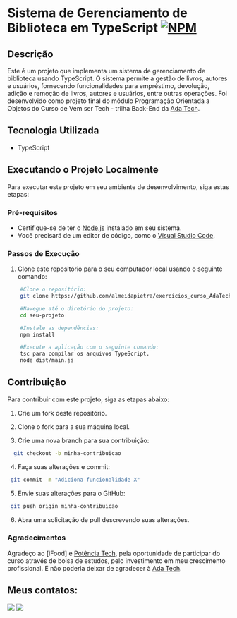 # Sistema de Gerenciamento de Biblioteca em TypeScript [![NPM](https://img.shields.io/npm/l/react)](https://github.com/almeidapietra/exercicios_curso_AdaTech/blob/main/LICENSE)

## Descrição

Este é um projeto que implementa um sistema de gerenciamento de biblioteca usando TypeScript. O sistema permite a gestão de livros, autores e usuários, fornecendo funcionalidades para empréstimo, devolução, adição e remoção de livros, autores e usuários, entre outras operações. 
Foi desenvolvido como projeto final do módulo Programação Orientada a Objetos do Curso de Vem ser Tech - trilha Back-End da [Ada Tech](https://ada.tech/ "Site da Ada Tech").

## Tecnologia Utilizada

- TypeScript

## Executando o Projeto Localmente

Para executar este projeto em seu ambiente de desenvolvimento, siga estas etapas:

### Pré-requisitos

- Certifique-se de ter o [Node.js](https://nodejs.org/) instalado em seu sistema.
- Você precisará de um editor de código, como o [Visual Studio Code](https://code.visualstudio.com/).

### Passos de Execução

1. Clone este repositório para o seu computador local usando o seguinte comando:

```bash
    #Clone o repositório:
    git clone https://github.com/almeidapietra/exercicios_curso_AdaTech/edit/main/Projeto%20individual%2002/README.md

    #Navegue até o diretório do projeto:
    cd seu-projeto

    #Instale as dependências:
    npm install

    #Execute a aplicação com o seguinte comando:
    tsc para compilar os arquivos TypeScript.
    node dist/main.js
```

## Contribuição 
Para contribuir com este projeto, siga as etapas abaixo:

1. Crie um fork deste repositório.

2. Clone o fork para a sua máquina local.

3. Crie uma nova branch para sua contribuição:
```bash
  git checkout -b minha-contribuicao
```
4. Faça suas alterações e commit:
```bash
 git commit -m "Adiciona funcionalidade X"
```
5. Envie suas alterações para o GitHub:
```bash
 git push origin minha-contribuicao
```
6. Abra uma solicitação de pull descrevendo suas alterações.

### Agradecimentos
Agradeço ao  [iFood] e [Potência Tech](https://potenciatech.com.br/ "Site do Potência Tech"), pela oportunidade de participar do curso através de bolsa de estudos, pelo investimento em meu crescimento profissional.
E não poderia deixar de agradecer à [Ada Tech](https://ada.tech/ "Site da Ada Tech").

## Meus contatos:
<div> 
    <a href = "mailto:costapietra@gmail.com"><img loading="lazy" src="https://img.shields.io/badge/Gmail-D14836?style=for-the-badge&logo=gmail&logoColor=white" target="_blank"></a>
    <a href="https://www.linkedin.com/in/almeidapietra" target="_blank"><img loading="lazy" src="https://img.shields.io/badge/-LinkedIn-%230077B5?style=for-the-badge&logo=linkedin&logoColor=white" target="_blank"></a>   

